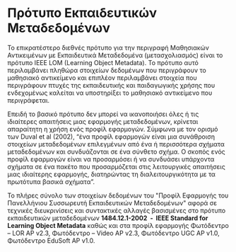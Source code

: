# Πρότυπο Εκπαιδευτικών Μεταδεδομένων

Το επικρατέστερο διεθνές πρότυπο για την περιγραφή Μαθησιακών Αντικειμένων με Εκπαιδευτικά Μεταδεδομένα (μετασχολιασμός) είναι το πρότυπο IEEE LOM (Learning Object Metadata). Το πρότυπο αυτό περιλαμβάνει πληθώρα στοιχείων δεδομένων που περιγράφουν το μαθησιακό αντικείμενο και επιπλέον περιλαμβάνει στοιχεία που περιγράφουν πτυχές της εκπαιδευτικής και παιδαγωγικής χρήσης που ενδεχομένως καλείται να υποστηρίξει το μαθησιακό αντικείμενο που περιγράφεται.

Επειδή το βασικό πρότυπο δεν μπορεί να ικανοποιήσει όλες ή τις ιδιαίτερες απαιτήσεις μιας εφαρμογής μεταδεδομένων, κρίνεται απαραίτητη η χρήση ενός προφίλ εφαρμογών. Σύμφωνα με τον ορισμό των Duval et al (2002), “ένα προφίλ εφαρμογών είναι μια συνάθροιση στοιχείων μεταδεδομένων επιλεγμένων από ένα ή περισσότερα σχήματα μεταδεδομένων και συνδυάζονται σε ένα σύνθετο σχήμα. Ο σκοπός ενός προφίλ εφαρμογών είναι να προσαρμόσει ή να συνδυάσει υπάρχοντα σχήματα σε ένα πακέτο που προσαρμόζεται στις λειτουργικές απαιτήσεις μιας ιδιαίτερης εφαρμογής, διατηρώντας τη διαλειτουργικότητα με τα πρωτότυπα βασικά σχήματα”.

Το πλήρες σύνολο των στοιχείων δεδομένων του "Προφίλ Εφαρμογής του Πανελλήνιου Συσσωρευτή Εκπαιδευτικών Μεταδεδομένων" αφορά σε τεχνικές διευκρινίσεις και συντακτικές αλλαγές βασισμένες στο πρότυπο εκπαιδευτικών μεταδεδομένων **1484.12.1-2002  -  IEEE Standard for Learning Object Metadata** καθώς και στα προφίλ εφαρμογής Φωτόδεντρο – LOR AP v2.3, Φωτόδεντρο – Video AP v2.3, Φωτόδεντρο UGC AP v1.0, Φωτόδεντρο EduSoft AP v1.0. 

